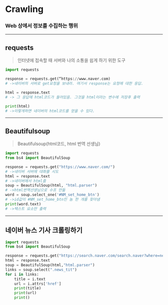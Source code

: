 # Crawling
### Web 상에서 정보를 수집하는 행위
___

## requests
> 인터넷에 접속할 때 서버와 나의 소통을 쉽게 하기 위한 도구
```python
import requests

response = requests.get(“https://www.naver.com)
# ->네이버의 서버로 get요청을 보내라. 여기서 response는 요청에 대한 응답.

html = response.text
# -> 그 응답에 html코드가 들어있음. 그것을 html이라는 변수에 저장후 출력

print(html)
# ->이렇게하면 네이버의 html코드를 얻을 수 있다.
```
___
## Beautifulsoup
>Beautifulsoup(html코드, html 번역 선생님)
```python
import requests
from bs4 import BeautifulSoup

response = requests.get("https://www.naver.com/")
# ->네이버 서버에 대화를 시도
html = response.text
# ->네이버에서 html줌
soup = BeautifulSoup(html, "html.parser")
# ->html번역선생님으로 수프 만듦
word = soup.select_one('#NM_set_home_btn')
# ->id값이 #NM_set_home_btn인 놈 한 개를 찾아냄
print(word.text)
# ->텍스트 요소만 출력
```
___
## 네이버 뉴스 기사 크롤링하기
```python
import requests
from bs4 import BeautifulSoup

response = requests.get("https://search.naver.com/search.naver?where=news&sm=tab_jum&query=%EC%82%BC%EC%84%B1%EC%A0%84%EC%9E%90")
html = response.text
soup = BeautifulSoup(html,"html.parser")
links = soup.select(".news_tit")
for i in links:
    title = i.text
    url = i.attrs['href']
    print(title)
    print(url)
    print()
```




